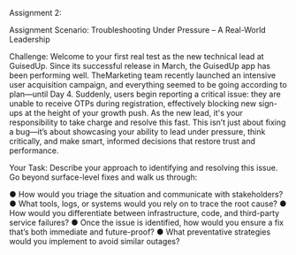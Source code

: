 Assignment 2:

Assignment Scenario: Troubleshooting Under Pressure – A Real-World Leadership

Challenge: Welcome to your first real test as the new technical lead at GuisedUp. Since its successful release in March, the GuisedUp app has been performing well. TheMarketing team recently launched an intensive user acquisition campaign, and everything
seemed to be going according to plan—until Day 4. Suddenly, users begin reporting a critical issue: they are unable to receive OTPs during registration, effectively blocking new sign-ups at the height of your growth push.
As the new lead, it's your responsibility to take charge and resolve this fast. This isn’t just about fixing a bug—it’s about showcasing your ability to lead under pressure, think critically, and make smart, informed decisions that restore trust and performance.

Your Task:
Describe your approach to identifying and resolving this issue. Go beyond surface-level fixes and walk us through:

● How would you triage the situation and communicate with stakeholders?
● What tools, logs, or systems would you rely on to trace the root cause?
● How would you differentiate between infrastructure, code, and third-party service failures?
● Once the issue is identified, how would you ensure a fix that’s both immediate and future-proof?
● What preventative strategies would you implement to avoid similar outages?